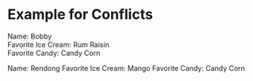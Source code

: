 # Example for Conflicts

Name: Bobby  
Favorite Ice Cream: Rum Raisin  
Favorite Candy: Candy Corn 



Name: Rendong
Favorite Ice Cream: Mango 
Favorite Candy: Candy Corn 
